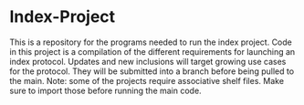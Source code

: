 # Index-Project
This is a repository for the programs needed to run the index project. 
Code in this project is a compilation of the different requirements for launching an index protocol.
Updates and new inclusions will target growing use cases for the protocol. They will be submitted into a branch before being pulled to the main. 
Note: some of the projects require associative shelf files. Make sure to import those before running the main code. 
